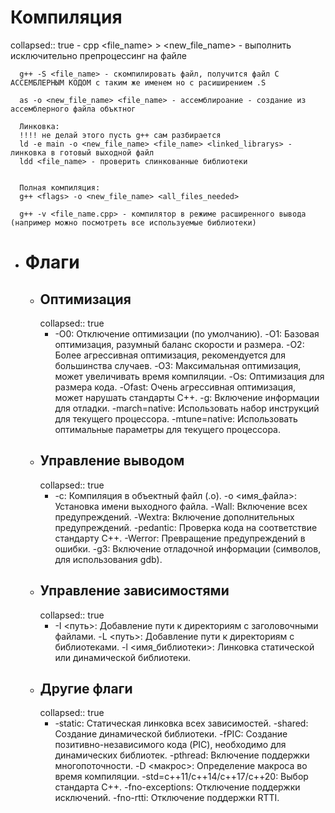 # Компиляция
collapsed:: true
	- cpp <file_name> > <new_file_name> - выполнить исключительно препроцессинг на файле
	  
	  g++ -S <file_name> - скомпилировать файл, получится файл С АССЕМБЛЕРНЫМ КОДОМ с таким же именем но с расиширением .S
	  
	  as -o <new_file_name> <file_name> - ассемблироание - создание из ассемблерного файла объктног
	  
	  Линковка:
	  !!!! не делай этого пусть g++ сам разбирается
	  ld -e main -o <new_file_name> <file_name> <linked_librarys> - линковка в готовый выходной файл
	  ldd <file_name> - проверить слинкованные библиотеки
	  
	  
	  Полная компиляция:
	  g++ <flags> -o <new_file_name> <all_files_needed>
	  
	  g++ -v <file_name.cpp> - компилятор в режиме расширенного вывода (например можно посмотреть все используемые библиотеки)
- # Флаги
	- ## Оптимизация
	  collapsed:: true
		- -O0: Отключение оптимизации (по умолчанию).
		   -O1: Базовая оптимизация, разумный баланс скорости и размера.
		   -O2: Более агрессивная оптимизация, рекомендуется для большинства случаев.
		   -O3: Максимальная оптимизация, может увеличивать время компиляции.
		   -Os: Оптимизация для размера кода.
		   -Ofast: Очень агрессивная оптимизация, может нарушать стандарты C++.
		   -g: Включение информации для отладки.
		   -march=native:  Использовать набор инструкций для текущего процессора.
		   -mtune=native:  Использовать оптимальные параметры для текущего процессора.
	- ## Управление выводом
	  collapsed:: true
		- -c: Компиляция в объектный файл (.o).
		   -o <имя_файла>: Установка имени выходного файла.
		   -Wall: Включение всех предупреждений.
		   -Wextra: Включение дополнительных предупреждений.
		   -pedantic: Проверка кода на соответствие стандарту C++.
		   -Werror: Превращение предупреждений в ошибки.
		   -g3: Включение отладочной информации (символов, для использования gdb).
	- ##  Управление зависимостями
	  collapsed:: true
		- -I <путь>: Добавление пути к директориям с заголовочными файлами.
		   -L <путь>: Добавление пути к директориям с библиотеками.
		   -l <имя_библиотеки>: Линковка статической или динамической библиотеки.
	- ##  Другие флаги
	  collapsed:: true
		- -static:  Статическая линковка всех зависимостей.
		   -shared:  Создание динамической библиотеки.
		   -fPIC:  Создание позитивно-независимого кода (PIC), необходимо для динамических библиотек.
		   -pthread:  Включение поддержки многопоточности.
		   -D <макрос>:  Определение макроса во время компиляции.
		   -std=c++11/c++14/c++17/c++20:  Выбор стандарта C++.
		   -fno-exceptions:  Отключение поддержки исключений.
		   -fno-rtti:  Отключение поддержки RTTI.